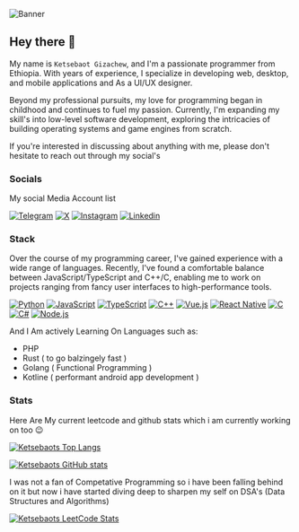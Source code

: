 ![Banner](https://github.com/user-attachments/assets/663d3f65-d3a9-4967-9621-4ebe24a65797)

## Hey there 👋

My name is `Ketsebaot Gizachew`, and I'm a passionate programmer from Ethiopia. With years of experience, I specialize in developing web, desktop, and mobile applications and As a UI/UX designer.

Beyond my professional pursuits, my love for programming began in childhood and continues to fuel my passion. Currently, I'm expanding my skill's into low-level software development, exploring the intricacies of building operating systems and game engines from scratch.

If you're interested in discussing about anything with me, please don't hesitate to reach out through my social's

### Socials
My social Media Account list 


<a class="telegram_link" href="https://t.me/Khub880"><img alt="Telegram" title="Telegram" src="https://img.shields.io/badge/Telegram-%233b83db?style=for-the-badge&logo=telegram&logoColor=white"></a>
<a class="twitter_link" href="https://x.com/mathewzelenski"><img alt="X" title="X" src="https://img.shields.io/badge/Twitter-%231DA1F2?style=for-the-badge&logo=x&logoColor=white"></a>
<a class="instagram_link" href="https://instagram.com/yourusername"><img alt="Instagram" title="Instagram" src="https://img.shields.io/badge/Instagram-%23E4405F?style=for-the-badge&logo=instagram&logoColor=white"></a>
<a class="instagram_link" href="https://www.linkedin.com/in/ketsebaot-gizachew-2175ab2a6/"><img alt="Linkedin" title="Linkedin" src="https://img.shields.io/badge/Linkedin-%233b83db?style=for-the-badge&logo=Linkedin&logoColor=white"></a>


### Stack
Over the course of my programming career, I've gained experience with a wide range of languages. Recently, I've found a comfortable balance between JavaScript/TypeScript and C++/C, enabling me to work on projects ranging from fancy user interfaces to high-performance tools.


<a href="https://www.python.org/"><img alt="Python" title="Python" src="https://img.shields.io/badge/Python-%233776AB?style=for-the-badge&logo=python&logoColor=white"></a>
<a href="https://www.javascript.com/"><img alt="JavaScript" title="JavaScript" src="https://img.shields.io/badge/JavaScript-%23F7DF1E?style=for-the-badge&logo=javascript&logoColor=black"></a>
<a href="https://www.typescriptlang.org/"><img alt="TypeScript" title="TypeScript" src="https://img.shields.io/badge/TypeScript-%23007ACC?style=for-the-badge&logo=typescript&logoColor=white"></a>
<a href="https://www.cplusplus.com/"><img alt="C++" title="C++" src="https://img.shields.io/badge/C++-%2300599C?style=for-the-badge&logo=c%2B%2B&logoColor=white"></a>
<a href="https://vuejs.org/"><img alt="Vue.js" title="Vue.js" src="https://img.shields.io/badge/Vue.js-%234FC08D?style=for-the-badge&logo=vue.js&logoColor=white"></a>
<a href="https://reactnative.dev/"><img alt="React Native" title="React Native" src="https://img.shields.io/badge/React_Native-%23000000?style=for-the-badge&logo=react&logoColor=white"></a>
<a href="https://en.wikipedia.org/wiki/C_(programming_language)"><img alt="C" title="C" src="https://img.shields.io/badge/C-%23A8B9CC?style=for-the-badge&logo=c&logoColor=white"></a>
<a href="https://docs.microsoft.com/en-us/dotnet/csharp/"><img alt="C#" title="C#" src="https://img.shields.io/badge/C%23-%23239120?style=for-the-badge&logo=c-sharp&logoColor=white"></a>
<a href="https://nodejs.org/"><img alt="Node.js" title="Node.js" src="https://img.shields.io/badge/Node.js-%23339933?style=for-the-badge&logo=node.js&logoColor=white"></a>

And I Am actively Learning On Languages such as:
- PHP
- Rust ( to go balzingely fast )
- Golang ( Functional Programming )
- Kotline ( performant android app development )

### Stats
Here Are My current leetcode and github stats which i am currently working on too 😉

[![Ketsebaots Top Langs](https://github-readme-stats.vercel.app/api/top-langs/?username=Ketsebaoteth&layout=compact&theme=radical)](https://leetcode.com/u/khubofficial00/)

[![Ketsebaots GitHub stats](https://github-readme-stats.vercel.app/api?username=Ketsebaoteth&theme=radical)](https://github.com/Ketsebaoteth/Ketsebaoteth)

I was not a fan of Competative Programming so i have been falling behind on it but now i have started diving deep to sharpen my self on DSA's (Data Structures and Algorithms)

[![Ketsebaots LeetCode Stats](https://leetcode.card.workers.dev/khubofficial00?theme=dark&font=source_code_pro&extension=null)](https://leetcode.com/u/khubofficial00/)
